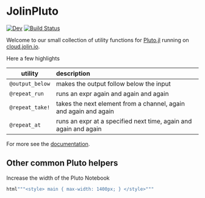 # JolinPluto

[![Dev](https://img.shields.io/badge/docs-dev-blue.svg)](https://jolin-io.github.io/JolinPluto.jl/dev/)
[![Build Status](https://github.com/jolin-io/JolinPluto.jl/actions/workflows/CI.yml/badge.svg?branch=main)](https://github.com/jolin-io/JolinPluto.jl/actions/workflows/CI.yml?query=branch%3Amain)
<!-- [![Coverage](https://codecov.io/gh/jolin-io/JolinPluto.jl/branch/main/graph/badge.svg)](https://codecov.io/gh/jolin-io/JolinPluto.jl) -->

Welcome to our small collection of utility functions for [Pluto.jl](https://github.com/fonsp/Pluto.jl) running on [cloud.jolin.io](https://cloud.jolin.io).

Here a few highlights

| utility | description |
| ------- |:----------- |
| `@output_below` | makes the output follow below the input |
| `@repeat_run` | runs an expr again and again and again |
| `@repeat_take!` | takes the next element from a channel, again and again and again |
| `@repeat_at` | runs an expr at a specified next time, again and again and again |

For more see the [documentation](https://jolin-io.github.io/JolinPluto.jl/dev/).

## Other common Pluto helpers

Increase the width of the Pluto Notebook
```julia
html"""<style> main { max-width: 1400px; } </style>"""
```